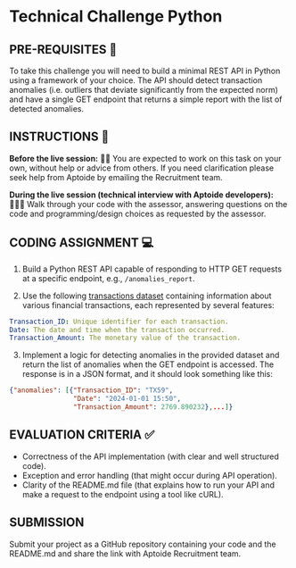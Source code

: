 # Technical Challenge Python

## PRE-REQUISITES 📝
To take this challenge you will need to build a minimal REST API in Python using a framework of your choice. The API should detect transaction anomalies (i.e. outliers that deviate significantly from the expected norm) and have a single GET endpoint that returns a simple report with the list of detected anomalies.

## INSTRUCTIONS 📃

**Before the live session:** 👨‍💻
You are expected to work on this task on your own, without help or advice from others. If you need clarification please seek help from Aptoide by emailing the Recruitment team.

**During the live session (technical interview with Aptoide developers):** 🫱‍🫲🏾
Walk through your code with the assessor, answering questions on the code and programming/design choices as requested by the assessor.

## CODING ASSIGNMENT 💻
1. Build a Python REST API capable of responding to HTTP GET requests at a specific endpoint, e.g., `/anomalies_report`.

2. Use the following [transactions dataset](https://github.com/Aptoide/tech_challenge_python/blob/main/transactions_dataset.csv) containing information about various financial transactions, each represented by several features:
```yaml
Transaction_ID: Unique identifier for each transaction.
Date: The date and time when the transaction occurred.
Transaction_Amount: The monetary value of the transaction.
```

3. Implement a logic for detecting anomalies in the provided dataset and return the list of anomalies when the GET endpoint is accessed. The response is in a JSON format, and it should look something like this:
```json
{"anomalies": [{"Transaction_ID": "TX59", 
                "Date": "2024-01-01 15:50", 
                "Transaction_Amount": 2769.890232},...]} 
```

## EVALUATION CRITERIA ✅
- Correctness of the API implementation (with clear and well structured code).
- Exception and error handling (that might occur during API operation).
- Clarity of the README.md file (that explains how to run your API and make a request to the endpoint using a tool like cURL).

## SUBMISSION
Submit your project as a GitHub repository containing your code and the README.md and share the link with Aptoide Recruitment team.